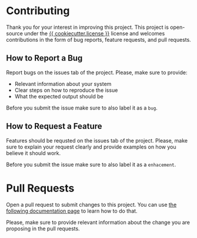 # Contributing

Thank you for your interest in improving this project. This project is open-source under
the [{{ cookiecutter.license }}](LICENSE) license and welcomes contributions in the form
of bug reports, feature requests, and pull requests.

## How to Report a Bug

Report bugs on the issues tab of the project. Please, make sure to provide:

- Relevant information about your system
- Clear steps on how to reproduce the issue
- What the expected output should be

Before you submit the issue make sure to also label it as a `bug`.

## How to Request a Feature

Features should be requsted on the issues tab of the project. Please, make sure to
explain your request clearly and provide examples on how you believe it should work.

Before you submit the issue make sure to also label it as a `enhacement`.

# Pull Requests

Open a pull request to submit changes to this project. You can use [the following
documentation page](https://docs.github.com/en/pull-requests/collaborating-with-pull-requests/proposing-changes-to-your-work-with-pull-requests/creating-a-pull-request-from-a-fork)
to learn how to do that.

Please, make sure to provide relevant information about the change you are proposing in
the pull requests.

